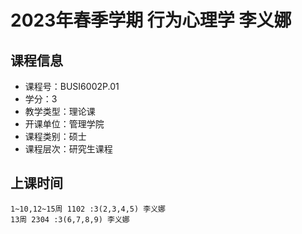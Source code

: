 # 2023年春季学期 行为心理学 李义娜






## 课程信息

- 课程号：BUSI6002P.01
- 学分：3
- 教学类型：理论课
- 开课单位：管理学院
- 课程类别：硕士
- 课程层次：研究生课程

## 上课时间

```
1~10,12~15周 1102 :3(2,3,4,5) 李义娜
13周 2304 :3(6,7,8,9) 李义娜
```

